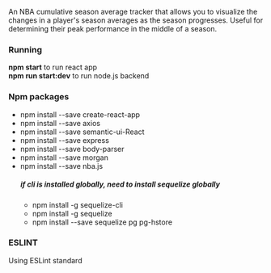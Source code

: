 An NBA cumulative season average tracker that allows you to visualize the changes in a player's season averages as the season progresses.
Useful for determining their peak performance in the middle of a season.

### Running
**npm start** to run react app\
**npm run start:dev** to run node.js backend

### Npm packages
- npm install --save create-react-app
- npm install --save axios
- npm install --save semantic-ui-React
- npm install --save express
- npm install --save body-parser
- npm install --save morgan
- npm install --save nba.js
    ##### **if cli is installed globally, need to install sequelize globally**
    - npm install -g sequelize-cli
    - npm install -g sequelize
    - npm install --save sequelize pg pg-hstore

### ESLINT
Using ESLint standard
